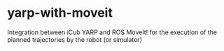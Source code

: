 yarp-with-moveit
================

Integration between iCub YARP and ROS MoveIt! for the execution of the planned trajectories by the robot (or simulator)
